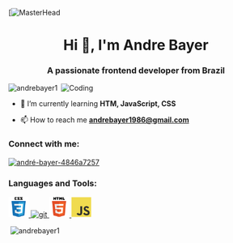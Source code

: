 [![MasterHead](https://imgs.search.brave.com/mlg349ifHV6VGvsZhuDLC-ahoYKal9Nkic5vBDd_La4/rs:fit:1140:288:1/g:ce/aHR0cDovL3d3dy5o/b3VzdG9uLXBjLmNv/bS93cC1jb250ZW50/L3VwbG9hZHMvMjAx/Ni8wNS9DdXN0b20t/Q29kaW5nLUhvdXN0/b24tVFgtSG91c3Rv/bi1QQy1TZXJ2aWNl/cy5wbmc)
<h1 align="center">Hi 👋, I'm Andre Bayer</h1>
<h3 align="center">A passionate frontend developer from Brazil</h3>

<img align="right" alt="Coding" width="400" src="https://imgs.search.brave.com/EW6aZ1-SHlxyfB039zEymalG4KRPA-kOHBDDCocMJgI/rs:fit:267:200:1/g:ce/aHR0cHM6Ly9tZWRp/YTIuZ2lwaHkuY29t/L21lZGlhLzExamFj/UEl0QnNKRExhL3Nv/dXJjZS5naWY.gif">

<p align="left"> <img src="https://komarev.com/ghpvc/?username=andrebayer1&label=Profile%20views&color=0e75b6&style=flat" alt="andrebayer1" /> </p>

- 🌱 I’m currently learning **HTM, JavaScript, CSS**

- 📫 How to reach me **andrebayer1986@gmail.com**

<h3 align="left">Connect with me:</h3>
<p align="left">
<a href="https://linkedin.com/in/andré-bayer-4846a7257" target="blank"><img align="center" src="https://raw.githubusercontent.com/rahuldkjain/github-profile-readme-generator/master/src/images/icons/Social/linked-in-alt.svg" alt="andré-bayer-4846a7257" height="30" width="40" /></a>
</p>

<h3 align="left">Languages and Tools:</h3>
<p align="left"> <a href="https://www.w3schools.com/css/" target="_blank" rel="noreferrer"> <img src="https://raw.githubusercontent.com/devicons/devicon/master/icons/css3/css3-original-wordmark.svg" alt="css3" width="40" height="40"/> </a> <a href="https://git-scm.com/" target="_blank" rel="noreferrer"> <img src="https://www.vectorlogo.zone/logos/git-scm/git-scm-icon.svg" alt="git" width="40" height="40"/> </a> <a href="https://www.w3.org/html/" target="_blank" rel="noreferrer"> <img src="https://raw.githubusercontent.com/devicons/devicon/master/icons/html5/html5-original-wordmark.svg" alt="html5" width="40" height="40"/> </a> <a href="https://developer.mozilla.org/en-US/docs/Web/JavaScript" target="_blank" rel="noreferrer"> <img src="https://raw.githubusercontent.com/devicons/devicon/master/icons/javascript/javascript-original.svg" alt="javascript" width="40" height="40"/> </a> </p>

<p>&nbsp;<img align="center" src="https://github-readme-stats.vercel.app/api?username=andrebayer1&show_icons=true&locale=en" alt="andrebayer1" /></p>
